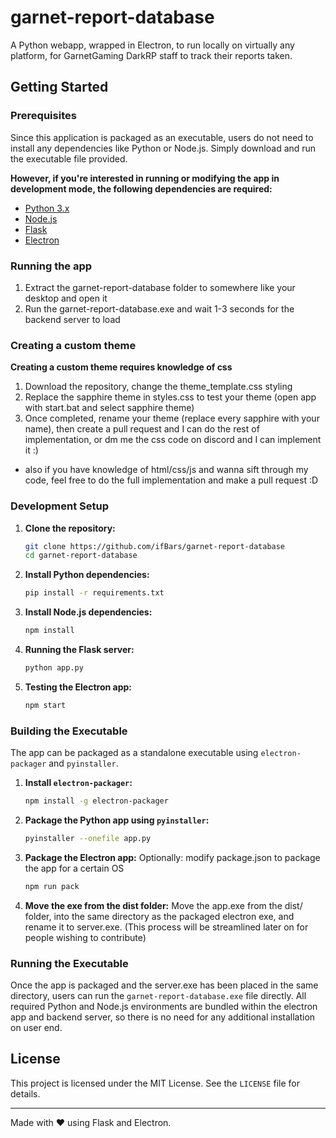 # garnet-report-database
 A Python webapp, wrapped in Electron, to run locally on virtually any platform, for GarnetGaming DarkRP staff to track their reports taken.

## Getting Started

### Prerequisites
Since this application is packaged as an executable, users do not need to install any dependencies like Python or Node.js. Simply download and run the executable file provided.

**However, if you're interested in running or modifying the app in development mode, the following dependencies are required:**
- [Python 3.x](https://www.python.org/downloads/)
- [Node.js](https://nodejs.org/en/)
- [Flask](https://flask.palletsprojects.com/)
- [Electron](https://www.electronjs.org/)

### Running the app

1. Extract the garnet-report-database folder to somewhere like your desktop and open it
2. Run the garnet-report-database.exe and wait 1-3 seconds for the backend server to load

### Creating a custom theme

**Creating a custom theme requires knowledge of css**
1. Download the repository, change the theme_template.css styling
2. Replace the sapphire theme in styles.css to test your theme (open app with start.bat and select sapphire theme)
3. Once completed, rename your theme (replace every sapphire with your name), then create a pull request and I can do the rest of implementation, or dm me the css code on discord and I can implement it :)
- also if you have knowledge of html/css/js and wanna sift through my code, feel free to do the full implementation and make a pull request :D

### Development Setup

1. **Clone the repository:**
   ```bash
   git clone https://github.com/ifBars/garnet-report-database
   cd garnet-report-database
   ```

2. **Install Python dependencies:**
   ```bash
   pip install -r requirements.txt
   ```

3. **Install Node.js dependencies:**
   ```bash
   npm install
   ```

4. **Running the Flask server:**
   ```bash
   python app.py
   ```

5. **Testing the Electron app:**
   ```bash
   npm start
   ```

### Building the Executable

The app can be packaged as a standalone executable using `electron-packager` and `pyinstaller`.

1. **Install `electron-packager`:**
   ```bash
   npm install -g electron-packager
   ```

2. **Package the Python app using `pyinstaller`:**
   ```bash
   pyinstaller --onefile app.py
   ```

3. **Package the Electron app:**
   Optionally: modify package.json to package the app for a certain OS
   ```bash
   npm run pack
   ```

4. **Move the exe from the dist folder:**
   Move the app.exe from the dist/ folder, into the same directory as the packaged electron exe, and rename it to server.exe. (This process will be streamlined later on for people wishing to contribute)

### Running the Executable

Once the app is packaged and the server.exe has been placed in the same directory, users can run the `garnet-report-database.exe` file directly. All required Python and Node.js environments are bundled within the electron app and backend server, so there is no need for any additional installation on user end.

## License
This project is licensed under the MIT License. See the `LICENSE` file for details.

---

Made with ❤️ using Flask and Electron.
